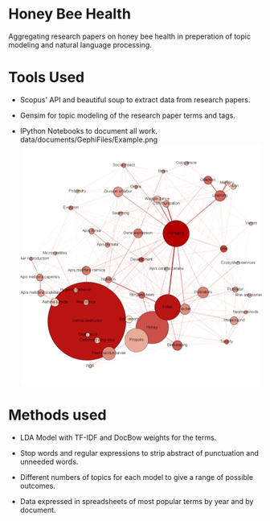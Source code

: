 # Honey Bee Health
Aggregating research papers on honey bee health in preperation of topic modeling and natural language processing.

# Tools Used
* Scopus' API and beautiful soup to extract data from research papers.

* Gensim for topic modeling of the research paper terms and tags.

* IPython Notebooks to document all work.
data/documents/GephiFiles/Example.png
![Alt text](data/documents/GephiFiles/Example.png)

# Methods used
* LDA Model with TF-IDF and DocBow weights for the terms.

* Stop words and regular expressions to strip abstract of punctuation and unneeded words.

* Different numbers of topics for each model to give a range of possible outcomes.

* Data expressed in spreadsheets of most popular terms by year and by document.
